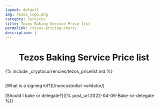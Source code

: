 ```yaml
---
layout: default
img: Tezos_logo.png
category: Services
title: Tezos Baking Service Price list
permalink: /tezos-pricing-chart/
description: | 
---
```


<h1 style="text-align:center;">Tezos Baking Service Price list</h1>

{% include _cryptocurrencies/tezos_pricelist.md %}

<div style="padding-top:15px"></div>
[What is a signing kit?](/noncustodial-validator/)

<div style="padding-top:15px;text-align:center"></div>
[Should I bake or delegate?]({% post_url 2022-04-06-Bake-or-delegate %})
